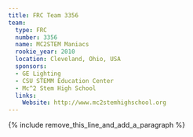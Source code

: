 ```yaml
---
title: FRC Team 3356
team:
  type: FRC
  number: 3356
  name: MC2STEM Maniacs
  rookie_year: 2010
  location: Cleveland, Ohio, USA
  sponsors:
  - GE Lighting
  - CSU STEMM Education Center
  - Mc^2 Stem High School
  links:
    Website: http://www.mc2stemhighschool.org
---
```


{% include remove_this_line_and_add_a_paragraph %}